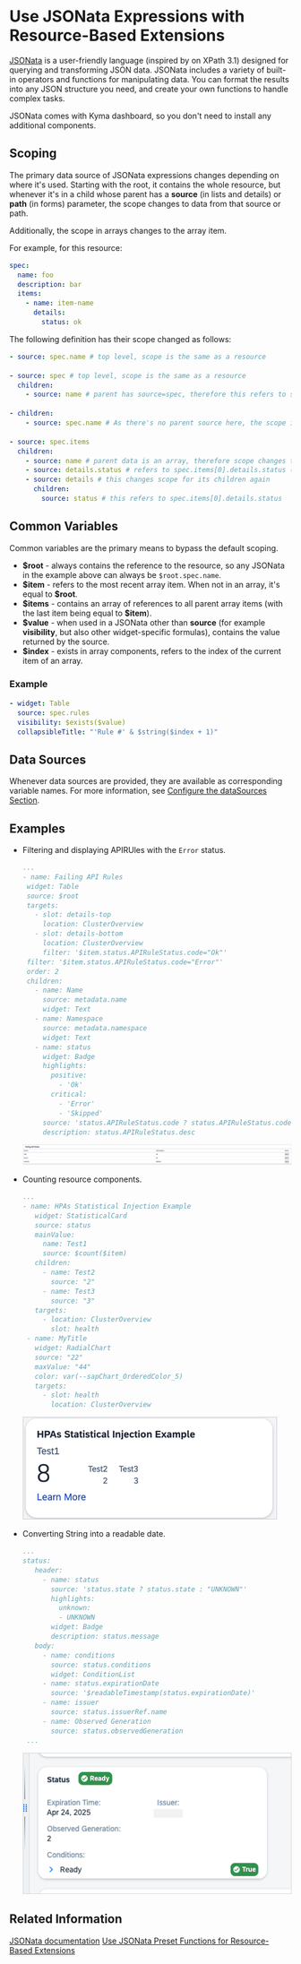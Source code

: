 # Use JSONata Expressions with Resource-Based Extensions

[JSONata](https://docs.jsonata.org/overview.html) is a user-friendly language (inspired by on XPath 3.1) designed for querying and transforming JSON data. JSONata includes a variety of built-in operators and functions for manipulating data. You can format the results into any JSON structure you need, and create your own functions to handle complex tasks.

JSONata comes with Kyma dashboard, so you don't need to install any additional components.

## Scoping

The primary data source of JSONata expressions changes depending on where it's used. Starting with the root, it contains the whole resource, but whenever it's in a child whose parent has a **source** (in lists and details) or **path** (in forms) parameter, the scope changes to data from that source or path.

Additionally, the scope in arrays changes to the array item.

For example, for this resource:

```yaml
spec:
  name: foo
  description: bar
  items:
    - name: item-name
      details:
        status: ok
```

The following definition has their scope changed as follows:

```yaml
- source: spec.name # top level, scope is the same as a resource

- source: spec # top level, scope is the same as a resource
  children:
    - source: name # parent has source=spec, therefore this refers to spec.name

- children:
    - source: spec.name # As there's no parent source here, the scope is still the resource

- source: spec.items
  children:
    - source: name # parent data is an array, therefore scope changes to its item - this refers to spec.items[0].name
    - source: details.status # refers to spec.items[0].details.status (same as above)
    - source: details # this changes scope for its children again
      children:
        source: status # this refers to spec.items[0].details.status
```

## Common Variables

Common variables are the primary means to bypass the default scoping.

- **\$root** - always contains the reference to the resource, so any JSONata in the example above can always be `$root.spec.name`.
- **\$item** - refers to the most recent array item. When not in an array, it's equal to **\$root**.
- **\$items** - contains an array of references to all parent array items (with the last item being equal to **\$item**).
- **\$value** - when used in a JSONata other than **source** (for example **visibility**, but also other widget-specific formulas), contains the value returned by the source.
- **\$index** - exists in array components, refers to the index of the current item of an array.

### Example

```yaml
- widget: Table
  source: spec.rules
  visibility: $exists($value)
  collapsibleTitle: "'Rule #' & $string($index + 1)"
```

## Data Sources

Whenever data sources are provided, they are available as corresponding variable names. For more information, see [Configure the dataSources Section](90-datasources.md).

## Examples

- Filtering and displaying APIRUles with the `Error` status.

  ```yaml
  ...
  - name: Failing API Rules
   widget: Table
   source: $root
   targets:
     - slot: details-top
       location: ClusterOverview
     - slot: details-bottom
       location: ClusterOverview
       filter: '$item.status.APIRuleStatus.code="Ok"'
   filter: '$item.status.APIRuleStatus.code="Error"'
   order: 2
   children:
     - name: Name
       source: metadata.name
       widget: Text
     - name: Namespace
       source: metadata.namespace
       widget: Text
     - name: status
       widget: Badge
       highlights:
         positive:
           - 'Ok'
         critical:
           - 'Error'
           - 'Skipped'
       source: 'status.APIRuleStatus.code ? status.APIRuleStatus.code : "Unknown"'
       description: status.APIRuleStatus.desc
  ```

  ![Failing APIs](assets/failing_apis.png)

- Counting resource components.

  ```yaml
  ...
  - name: HPAs Statistical Injection Example
     widget: StatisticalCard
     source: status
     mainValue:
       name: Test1
       source: $count($item)
     children:
       - name: Test2
         source: "2"
       - name: Test3
         source: "3"
     targets:
       - location: ClusterOverview
         slot: health
   - name: MyTitle
     widget: RadialChart
     source: "22"
     maxValue: "44"
     color: var(--sapChart_OrderedColor_5)
     targets:
       - slot: health
         location: ClusterOverview
  ```

  ![Counting resources](assets/counting.png)

- Converting String into a readable date.

  ```yaml
  ...
  status:
     header:
       - name: status
         source: 'status.state ? status.state : "UNKNOWN"'
         highlights:
           unknown:
           - UNKNOWN
         widget: Badge
         description: status.message
     body:
       - name: conditions
         source: status.conditions
         widget: ConditionList
       - name: status.expirationDate
         source: '$readableTimestamp(status.expirationDate)'
       - name: issuer
         source: status.issuerRef.name
       - name: Observed Generation
         source: status.observedGeneration
   ...
  ```

  ![Readable date](assets/readable_date.png)

## Related Information

[JSONata documentation](https://docs.jsonata.org/overview.html)
[Use JSONata Preset Functions for Resource-Based Extensions](101-jsonata-preset-functions.md)

